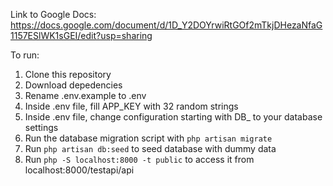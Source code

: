 Link to Google Docs: <https://docs.google.com/document/d/1D_Y2DOYrwiRtGOf2mTkjDHezaNfaG1157ESlWK1sGEI/edit?usp=sharing>

To run:
1. Clone this repository
2. Download depedencies
3. Rename .env.example to .env
4. Inside .env file, fill APP_KEY with 32 random strings
5. Inside .env file, change configuration starting with DB_ to your database settings
6. Run the database migration script with `php artisan migrate`
7. Run `php artisan db:seed` to seed database with dummy data
8. Run `php -S localhost:8000 -t public` to access it from localhost:8000/testapi/api